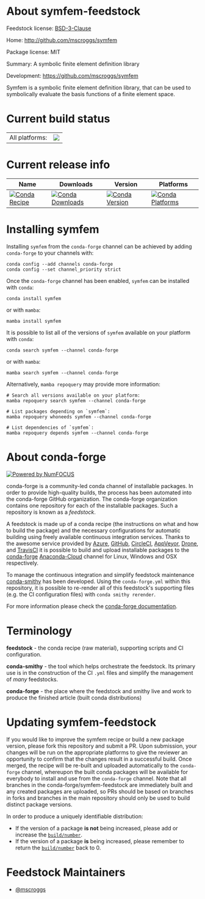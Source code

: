 About symfem-feedstock
======================

Feedstock license: [BSD-3-Clause](https://github.com/conda-forge/symfem-feedstock/blob/main/LICENSE.txt)

Home: http://github.com/mscroggs/symfem

Package license: MIT

Summary: A symbolic finite element definition library

Development: https://github.com/mscroggs/symfem

Symfem is a symbolic finite element definition library, that can be used to
symbolically evaluate the basis functions of a finite element space.


Current build status
====================


<table><tr><td>All platforms:</td>
    <td>
      <a href="https://dev.azure.com/conda-forge/feedstock-builds/_build/latest?definitionId=13369&branchName=main">
        <img src="https://dev.azure.com/conda-forge/feedstock-builds/_apis/build/status/symfem-feedstock?branchName=main">
      </a>
    </td>
  </tr>
</table>

Current release info
====================

| Name | Downloads | Version | Platforms |
| --- | --- | --- | --- |
| [![Conda Recipe](https://img.shields.io/badge/recipe-symfem-green.svg)](https://anaconda.org/conda-forge/symfem) | [![Conda Downloads](https://img.shields.io/conda/dn/conda-forge/symfem.svg)](https://anaconda.org/conda-forge/symfem) | [![Conda Version](https://img.shields.io/conda/vn/conda-forge/symfem.svg)](https://anaconda.org/conda-forge/symfem) | [![Conda Platforms](https://img.shields.io/conda/pn/conda-forge/symfem.svg)](https://anaconda.org/conda-forge/symfem) |

Installing symfem
=================

Installing `symfem` from the `conda-forge` channel can be achieved by adding `conda-forge` to your channels with:

```
conda config --add channels conda-forge
conda config --set channel_priority strict
```

Once the `conda-forge` channel has been enabled, `symfem` can be installed with `conda`:

```
conda install symfem
```

or with `mamba`:

```
mamba install symfem
```

It is possible to list all of the versions of `symfem` available on your platform with `conda`:

```
conda search symfem --channel conda-forge
```

or with `mamba`:

```
mamba search symfem --channel conda-forge
```

Alternatively, `mamba repoquery` may provide more information:

```
# Search all versions available on your platform:
mamba repoquery search symfem --channel conda-forge

# List packages depending on `symfem`:
mamba repoquery whoneeds symfem --channel conda-forge

# List dependencies of `symfem`:
mamba repoquery depends symfem --channel conda-forge
```


About conda-forge
=================

[![Powered by
NumFOCUS](https://img.shields.io/badge/powered%20by-NumFOCUS-orange.svg?style=flat&colorA=E1523D&colorB=007D8A)](https://numfocus.org)

conda-forge is a community-led conda channel of installable packages.
In order to provide high-quality builds, the process has been automated into the
conda-forge GitHub organization. The conda-forge organization contains one repository
for each of the installable packages. Such a repository is known as a *feedstock*.

A feedstock is made up of a conda recipe (the instructions on what and how to build
the package) and the necessary configurations for automatic building using freely
available continuous integration services. Thanks to the awesome service provided by
[Azure](https://azure.microsoft.com/en-us/services/devops/), [GitHub](https://github.com/),
[CircleCI](https://circleci.com/), [AppVeyor](https://www.appveyor.com/),
[Drone](https://cloud.drone.io/welcome), and [TravisCI](https://travis-ci.com/)
it is possible to build and upload installable packages to the
[conda-forge](https://anaconda.org/conda-forge) [Anaconda-Cloud](https://anaconda.org/)
channel for Linux, Windows and OSX respectively.

To manage the continuous integration and simplify feedstock maintenance
[conda-smithy](https://github.com/conda-forge/conda-smithy) has been developed.
Using the ``conda-forge.yml`` within this repository, it is possible to re-render all of
this feedstock's supporting files (e.g. the CI configuration files) with ``conda smithy rerender``.

For more information please check the [conda-forge documentation](https://conda-forge.org/docs/).

Terminology
===========

**feedstock** - the conda recipe (raw material), supporting scripts and CI configuration.

**conda-smithy** - the tool which helps orchestrate the feedstock.
                   Its primary use is in the construction of the CI ``.yml`` files
                   and simplify the management of *many* feedstocks.

**conda-forge** - the place where the feedstock and smithy live and work to
                  produce the finished article (built conda distributions)


Updating symfem-feedstock
=========================

If you would like to improve the symfem recipe or build a new
package version, please fork this repository and submit a PR. Upon submission,
your changes will be run on the appropriate platforms to give the reviewer an
opportunity to confirm that the changes result in a successful build. Once
merged, the recipe will be re-built and uploaded automatically to the
`conda-forge` channel, whereupon the built conda packages will be available for
everybody to install and use from the `conda-forge` channel.
Note that all branches in the conda-forge/symfem-feedstock are
immediately built and any created packages are uploaded, so PRs should be based
on branches in forks and branches in the main repository should only be used to
build distinct package versions.

In order to produce a uniquely identifiable distribution:
 * If the version of a package **is not** being increased, please add or increase
   the [``build/number``](https://docs.conda.io/projects/conda-build/en/latest/resources/define-metadata.html#build-number-and-string).
 * If the version of a package **is** being increased, please remember to return
   the [``build/number``](https://docs.conda.io/projects/conda-build/en/latest/resources/define-metadata.html#build-number-and-string)
   back to 0.

Feedstock Maintainers
=====================

* [@mscroggs](https://github.com/mscroggs/)

